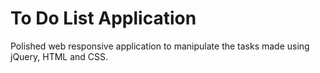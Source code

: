 # To Do List Application
Polished web responsive application to manipulate the tasks made using jQuery, HTML and CSS. 
